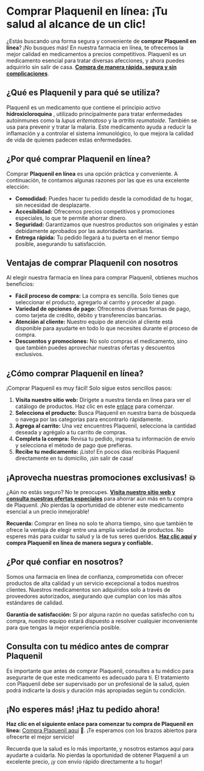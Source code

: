 # Comprar Plaquenil en línea: ¡Tu salud al alcance de un clic!

¿Estás buscando una forma segura y conveniente de **comprar Plaquenil en línea**? ¡No busques más! En nuestra farmacia en línea, te ofrecemos la mejor calidad en medicamentos a precios competitivos. Plaquenil es un medicamento esencial para tratar diversas afecciones, y ahora puedes adquirirlo sin salir de casa. **<u>Compra de manera rápida, segura y sin complicaciones</u>**.

## ¿Qué es Plaquenil y para qué se utiliza?

Plaquenil es un medicamento que contiene el principio activo **hidroxicloroquina** , utilizado principalmente para tratar enfermedades autoinmunes como la _lupus eritematoso_ y la _artritis reumatoide_. También se usa para prevenir y tratar la malaria. Este medicamento ayuda a reducir la inflamación y a controlar el sistema inmunológico, lo que mejora la calidad de vida de quienes padecen estas enfermedades.

## ¿Por qué comprar Plaquenil en línea?

Comprar **Plaquenil en línea** es una opción práctica y conveniente. A continuación, te contamos algunas razones por las que es una excelente elección:

- **Comodidad:** Puedes hacer tu pedido desde la comodidad de tu hogar, sin necesidad de desplazarte.
- **Accesibilidad:** Ofrecemos precios competitivos y promociones especiales, lo que te permite ahorrar dinero.
- **Seguridad:** Garantizamos que nuestros productos son originales y están debidamente aprobados por las autoridades sanitarias.
- **Entrega rápida:** Tu pedido llegará a tu puerta en el menor tiempo posible, asegurando tu satisfacción.

## Ventajas de comprar Plaquenil con nosotros

Al elegir nuestra farmacia en línea para comprar Plaquenil, obtienes muchos beneficios:

- **Fácil proceso de compra:** La compra es sencilla. Solo tienes que seleccionar el producto, agregarlo al carrito y proceder al pago.
- **Variedad de opciones de pago:** Ofrecemos diversas formas de pago, como tarjeta de crédito, débito y transferencias bancarias.
- **Atención al cliente:** Nuestro equipo de atención al cliente está disponible para ayudarte en todo lo que necesites durante el proceso de compra.
- **Descuentos y promociones:** No solo compras el medicamento, sino que también puedes aprovechar nuestras ofertas y descuentos exclusivos.

## ¿Cómo comprar Plaquenil en línea?

¡Comprar Plaquenil es muy fácil! Solo sigue estos sencillos pasos:

1. **Visita nuestro sitio web:** Dirígete a nuestra tienda en línea para ver el catálogo de productos. Haz clic en este [enlace](https://tinyurl.com/plaquenilbestprice) para comenzar.
2. **Selecciona el producto:** Busca Plaquenil en nuestra barra de búsqueda o navega por las categorías para encontrarlo rápidamente.
3. **Agrega al carrito:** Una vez encuentres Plaquenil, selecciona la cantidad deseada y agrégalo a tu carrito de compras.
4. **Completa la compra:** Revisa tu pedido, ingresa tu información de envío y selecciona el método de pago que prefieras.
5. **Recibe tu medicamento:** ¡Listo! En pocos días recibirás Plaquenil directamente en tu domicilio, ¡sin salir de casa!

## ¡Aprovecha nuestras promociones exclusivas! 💥

¿Aún no estás seguro? No te preocupes. **<u>Visita nuestro sitio web y consulta nuestras ofertas especiales</u>** para ahorrar aún más en tu compra de Plaquenil. ¡No pierdas la oportunidad de obtener este medicamento esencial a un precio inmejorable!

**Recuerda:** Comprar en línea no solo te ahorra tiempo, sino que también te ofrece la ventaja de elegir entre una amplia variedad de productos. No esperes más para cuidar tu salud y la de tus seres queridos. **[Haz clic aquí](https://tinyurl.com/plaquenilbestprice) y compra Plaquenil en línea de manera segura y confiable.**

## ¿Por qué confiar en nosotros?

Somos una farmacia en línea de confianza, comprometida con ofrecer productos de alta calidad y un servicio excepcional a todos nuestros clientes. Nuestros medicamentos son adquiridos solo a través de proveedores autorizados, asegurando que cumplan con los más altos estándares de calidad.

**Garantía de satisfacción:** Si por alguna razón no quedas satisfecho con tu compra, nuestro equipo estará dispuesto a resolver cualquier inconveniente para que tengas la mejor experiencia posible.

## Consulta con tu médico antes de comprar Plaquenil

Es importante que antes de comprar Plaquenil, consultes a tu médico para asegurarte de que este medicamento es adecuado para ti. El tratamiento con Plaquenil debe ser supervisado por un profesional de la salud, quien podrá indicarte la dosis y duración más apropiadas según tu condición.

## ¡No esperes más! ¡Haz tu pedido ahora!

**Haz clic en el siguiente enlace para comenzar tu compra de Plaquenil en línea:** [Compra Plaquenil aquí](https://tinyurl.com/plaquenilbestprice) 🛒. ¡Te esperamos con los brazos abiertos para ofrecerte el mejor servicio!

Recuerda que la salud es lo más importante, y nosotros estamos aquí para ayudarte a cuidarla. No pierdas la oportunidad de obtener Plaquenil a un excelente precio, ¡y con envío rápido directamente a tu hogar!
